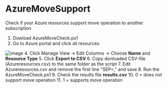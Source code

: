 # AzureMoveSupport
Check if your Azure resources support move operation to another subscription

1. Dowload AzureMoveCheck.ps1
3. Go to Azure portal and click all resources

 ![image](https://user-images.githubusercontent.com/69797126/146371150-eb8e024b-fa57-4be4-9ae0-492c05e16336.png)
4. Click Manage View -> Edit Columns -> Choose **Name** and **Resource Type**
5. Click **Export to CSV**
6. Copy donloaded CSV-file (Azureresources.csv) to the same folder as the script
7. Edit Azureresources.csv and remove the first line "SEP=," and save
8. Run the AzureMoveCheck.ps1
9. Check the results file **results.csv**
10. 0 = does not support move operation
11. 1 = supports move operation
